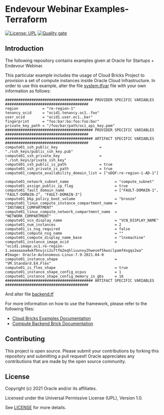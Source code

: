 # Endevour Webinar Examples- Terraform

[![License: UPL](https://img.shields.io/badge/license-UPL-green)](https://img.shields.io/badge/license-UPL-green) [![Quality gate](https://sonarcloud.io/api/project_badges/quality_gate?project=oracle-devrel_terraform-oci-cloudbricks-linux-compute)](https://sonarcloud.io/dashboard?id=oracle-devrel_terraform-oci-cloudbricks-linux-compute)


## Introduction

The following repository contains examples given at Oracle for Startups + Endevour Webinar. 

This particular example includes the usage of Cloud Bricks Project to provision a set of compute instances inside Oracle Cloud Infrastructure. In order to use this example, alter the file [system.tfvar](compute/system.tfvars) file with your own information as follows: 

```shell
######################################## PROVIDER SPECIFIC VARIABLES ######################################
region           = "re-region-1"
tenancy_ocid     = "ocid1.tenancy.oc1..foo"
user_ocid        = "ocid1.user.oc1..bar"
fingerprint      = "foo:bar:ba:foo:foo:bar"
private_key_path = "/foo/bar/path/oci_api_key.pem"
######################################## PROVIDER SPECIFIC VARIABLES ######################################
######################################## ARTIFACT SPECIFIC VARIABLES ######################################
compute01_ssh_public_key                   = "./ssh_keys/public_ssh_key.pub"
compute01_ssh_private_key                  = "./ssh_keys/private_ssh_key"
compute01_ssh_public_is_path               = true
compute01_ssh_private_is_path              = true
compute01_compute_availability_domain_list = ["oDQF:re-region-1-AD-1"]

compute01_network_subnet_name                     = "compute_subnet"
compute01_assign_public_ip_flag                   = true
compute01_fault_domain_name                       = ["FAULT-DOMAIN-1", "FAULT-DOMAIN-2", "FAULT-DOMAIN-3"]
compute01_bkp_policy_boot_volume                  = "bronze"
compute01_linux_compute_instance_compartment_name = "INSTANCE_COMPARTMENT"
compute01_linux_compute_network_compartment_name  = "NETWORK_COMPARTMENT"
compute01_vcn_display_name                        = "VCN_DISPLAY_NAME"
compute01_num_instances                           = 2
compute01_is_nsg_required                         = false
compute01_compute_nsg_name                        = ""
compute01_compute_display_name_base               = "lnxmachine"
compute01_instance_image_ocid                     = "ocid1.image.oc1.re-region-1.aaaaaaaa4wkfbnujci2u7tfm2eqhliuunxy2hwesmf5kwsclpamf4xgqs2wa" #Image: Oracle-Autonomous-Linux-7.9-2021.04-0
compute01_instance_shape                          = "VM.Standard.E4.Flex"
compute01_is_flex_shape                           = true
compute01_instance_shape_config_ocpus             = 1
compute01_instance_shape_config_memory_in_gbs     = 16
######################################## ARTIFACT SPECIFIC VARIABLES ######################################
```

And alter file [backend.tf](compute/backend.tf)


For more information on how to use the framework, please refer to the following files: 

- [Cloud Bricks Examples Documentation](https://github.com/oracle-devrel/terraform-oci-cloudbricks-examples/blob/main/README.md)
- [Compute Backend Brick Documentation](https://github.com/oracle-devrel/terraform-oci-cloudbricks-linux-compute/blob/main/README.md)
## Contributing
This project is open source.  Please submit your contributions by forking this repository and submitting a pull request!  Oracle appreciates any contributions that are made by the open source community.

## License
Copyright (c) 2021 Oracle and/or its affiliates.

Licensed under the Universal Permissive License (UPL), Version 1.0.

See [LICENSE](../LICENSE) for more details.

